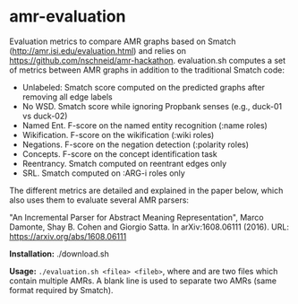 # amr-evaluation

Evaluation metrics to compare AMR graphs based on Smatch (http://amr.isi.edu/evaluation.html) and relies on https://github.com/nschneid/amr-hackathon. 
evaluation.sh computes a set of metrics between AMR graphs in addition to the traditional Smatch code:

* Unlabeled: Smatch score computed on the predicted graphs after removing all edge labels
* No WSD. Smatch score while ignoring Propbank senses (e.g., duck-01 vs duck-02)
* Named Ent. F-score on the named entity recognition (:name roles)
* Wikification. F-score on the wikification (:wiki roles)
* Negations. F-score on the negation detection (:polarity roles)
* Concepts. F-score on the concept identification task
* Reentrancy. Smatch computed on reentrant edges only
* SRL. Smatch computed on :ARG-i roles only

The different metrics are detailed and explained in the paper below, which also uses them to evaluate several AMR parsers:

"An Incremental Parser for Abstract Meaning Representation", Marco Damonte, Shay B. Cohen and Giorgio Satta. In arXiv:1608.06111 (2016). URL: https://arxiv.org/abs/1608.06111

**Installation:** ./download.sh

**Usage:** ```./evaluation.sh <filea> <fileb>```,
where <filea> and <fileb> are two files which contain multiple AMRs. A blank line is used to separate two AMRs (same format required by Smatch).

